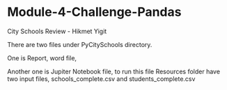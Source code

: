 # Module-4-Challenge-Pandas

City Schools Review - Hikmet Yigit

There are two files under PyCitySchools directory.

One is Report, word file,

Another one is Jupiter Notebook file, to run this file Resources folder have two input files, schools_complete.csv and students_complete.csv

